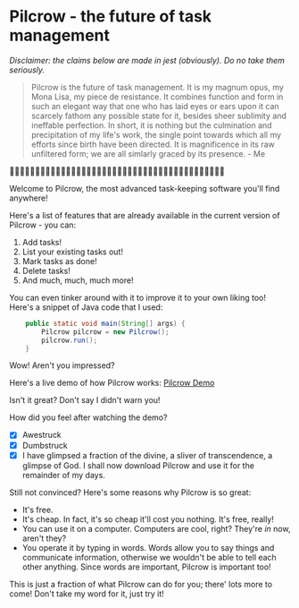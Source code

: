 # Pilcrow - the future of task management

*Disclaimer: the claims below are made in jest (obviously). Do no take them seriously.*

> Pilcrow is the future of task management. It is my magnum opus, my Mona Lisa, my piece de resistance. It combines function and form in such an elegant way that one who has laid eyes or ears upon it can scarcely fathom any possible state for it, besides sheer sublimity and ineffable perfection. In short, it is nothing but the culmination and precipitation of my life's work, the single point towards which all my efforts since birth have been directed. It is magnificence in its raw unfiltered form; we are all simlarly graced by its presence. -  Me

🤩🤩🤩🤩🤩🤩🤩🤩🤩🤩🤩🤩🤩🤩🤩🤩🤩🤩🤩🤩🤩🤩🤩🤩🤩🤩🤩🤩🤩🤩🤩🤩🤩🤩🤩🤩🤩🤩🤩🤩🤩🤩


Welcome to Pilcrow, the most advanced task-keeping software you'll find anywhere!

Here's a list of features that are already available in the current version of Pilcrow - you can:
1. Add tasks!
1. List your existing tasks out!
1. Mark tasks as done!
1. Delete tasks!
1. And much, much, much more!

You can even tinker around with it to improve it to your own liking too! Here's a snippet of Java code that I used:

~~~java
    public static void main(String[] args) {
        Pilcrow pilcrow = new Pilcrow();
        pilcrow.run();
    }
~~~

Wow! Aren't you impressed?

Here's a live demo of how Pilcrow works: [Pilcrow Demo](https://www.theraleighregister.com/wwwyoutubecomamazingpilcrowdemo.html)

Isn't it great? Don't say I didn't warn you!

How did you feel after watching the demo?
- [x] Awestruck
- [x] Dumbstruck
- [x] I have glimpsed a fraction of the divine, a sliver of transcendence, a glimpse of God. I shall now download Pilcrow and use it for the remainder of my days.

Still not convinced? Here's some reasons why Pilcrow is so great:
- It's free.
- It's cheap. In fact, it's so cheap it'll cost you nothing. It's free, really!
- You can use it on a computer. Computers are cool, right? They're *in* now, aren't they?
- You operate it by typing in words. Words allow you to say things and communicate information, otherwise we wouldn't be able to tell each other anything. Since words are important, Pilcrow is important too!

This is just a fraction of what Pilcrow can do for you; there' lots more to come! Don't take my word for it, just try it!